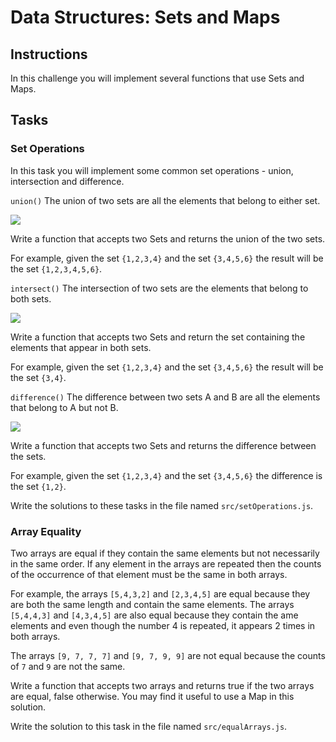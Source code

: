 # Data Structures: Sets and Maps

## Instructions

In this challenge you will implement several functions that use Sets and Maps.

## Tasks

### Set Operations

In this task you will implement some common set operations - union, intersection and difference.

`union()`
The union of two sets are all the elements that belong to either set.

![](https://res.cloudinary.com/strive/image/upload/w_1000,h_1000,c_limit/a577967b135c9c9c54bf432ed76c570c-image.png)

Write a function that accepts two Sets and returns the union of the two sets.

For example, given the set `{1,2,3,4}` and the set `{3,4,5,6}` the result will be the set `{1,2,3,4,5,6}`.

`intersect()`
The intersection of two sets are the elements that belong to both sets.

![](https://res.cloudinary.com/strive/image/upload/w_1000,h_1000,c_limit/a8b67f1f0903a0945ef304718316b7e2-image.png)

Write a function that accepts two Sets and return the set containing the elements that appear in both sets.

For example, given the set `{1,2,3,4}` and the set `{3,4,5,6}` the result will be the set `{3,4}`.

`difference()`
The difference between two sets A and B are all the elements that belong to A but not B.

![](https://res.cloudinary.com/strive/image/upload/w_1000,h_1000,c_limit/88870d4bb1eccc114ffb50b83ef93bf0-image.png)

Write a function that accepts two Sets and returns the difference between the sets.

For example, given the set `{1,2,3,4}` and the set `{3,4,5,6}` the difference is the set `{1,2}`.

Write the solutions to these tasks in the file named `src/setOperations.js`.

### Array Equality

Two arrays are equal if they contain the same elements but not necessarily in the same order. If any element in the arrays are repeated then the counts of the occurrence of that element must be the same in both arrays.

For example, the arrays `[5,4,3,2]` and `[2,3,4,5]` are equal because they are both the same length and contain the same elements. The arrays `[5,4,4,3]` and `[4,3,4,5]` are also equal because they contain the ame elements and even though the number 4 is repeated, it appears 2 times in both arrays.

The arrays `[9, 7, 7, 7]` and `[9, 7, 9, 9]` are not equal because the counts of `7` and `9` are not the same.

Write a function that accepts two arrays and returns true if the two arrays are equal, false otherwise. You may find it useful to use a Map in this solution.

Write the solution to this task in the file named `src/equalArrays.js`.
